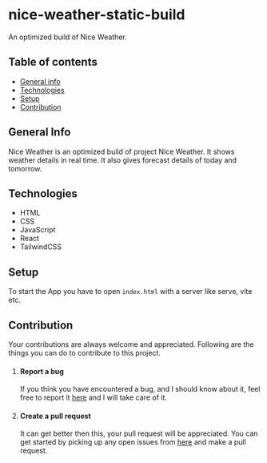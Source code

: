 # nice-weather-static-build
An optimized build of Nice Weather.
## Table of contents
* [General info](#general-info)
* [Technologies](#technologies)
* [Setup](#setup)
* [Contribution](#contribution)
## General Info
Nice Weather is an optimized build of project Nice Weather. It shows weather details in real time. It also gives forecast details of today and tomorrow.
## Technologies 
* HTML
* CSS
* JavaScript
* React
* TailwindCSS
## Setup
To start the App you have to open ```index.html``` with a server like serve, vite etc.
## Contribution
Your contributions are always welcome and appreciated. Following are the things you can do to contribute to this project.
1. #### Report a bug
   If you think you have encountered a bug, and I should know about it, feel free to report it [here](https://github.com/ArvindSaini978/nice-weather-static-build/issues) and I will take care of it.
2. #### Create a pull request
   It can get better then this, your pull request will be appreciated. You can get started by picking up any open issues from [here](https://github.com/ArvindSaini978/nice-weather-static-build/issues) and make a pull request.
